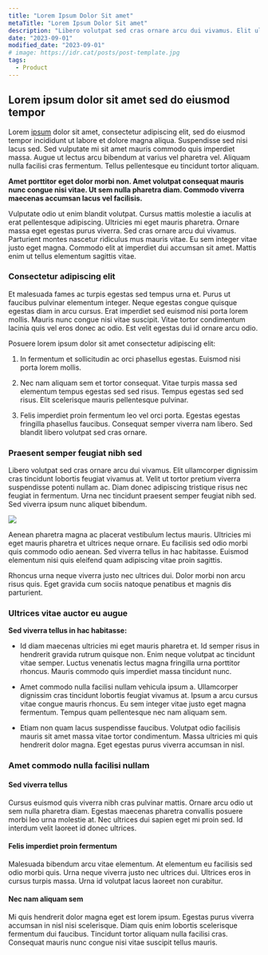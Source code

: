 ```yaml
---
title: "Lorem Ipsum Dolor Sit amet"
metaTitle: "Lorem Ipsum Dolor Sit amet"
description: "Libero volutpat sed cras ornare arcu dui vivamus. Elit ullamcorper dignissim cras tincidunt lobortis feugiat vivamus at. Velit ut tortor pretium viverra suspendisse potenti nullam ac."
date: "2023-09-01"
modified_date: "2023-09-01"
# image: https://idr.cat/posts/post-template.jpg
tags:
  - Product
---
```


## Lorem ipsum dolor sit amet sed do eiusmod tempor

Lorem [ipsum](https://akashalabs.com) dolor sit amet, consectetur adipiscing elit, sed do eiusmod tempor incididunt ut labore et dolore magna aliqua. Suspendisse sed nisi lacus sed. Sed vulputate mi sit amet mauris commodo quis imperdiet massa. Augue ut lectus arcu bibendum at varius vel pharetra vel. Aliquam nulla facilisi cras fermentum. Tellus pellentesque eu tincidunt tortor aliquam.

<strong>Amet porttitor eget dolor morbi non. Amet volutpat consequat mauris nunc congue nisi vitae. Ut sem nulla pharetra diam. Commodo viverra maecenas accumsan lacus vel facilisis.</strong>

Vulputate odio ut enim blandit volutpat. Cursus mattis molestie a iaculis at erat pellentesque adipiscing. Ultricies mi eget mauris pharetra. Ornare massa eget egestas purus viverra. Sed cras ornare arcu dui vivamus. Parturient montes nascetur ridiculus mus mauris vitae. Eu sem integer vitae justo eget magna. Commodo elit at imperdiet dui accumsan sit amet. Mattis enim ut tellus elementum sagittis vitae.

### Consectetur adipiscing elit

Et malesuada fames ac turpis egestas sed tempus urna et. Purus ut faucibus pulvinar elementum integer. Neque egestas congue quisque egestas diam in arcu cursus. Erat imperdiet sed euismod nisi porta lorem mollis. Mauris nunc congue nisi vitae suscipit. Vitae tortor condimentum lacinia quis vel eros donec ac odio. Est velit egestas dui id ornare arcu odio.

Posuere lorem ipsum dolor sit amet consectetur adipiscing elit:

1. In fermentum et sollicitudin ac orci phasellus egestas. Euismod nisi porta lorem mollis.

2. Nec nam aliquam sem et tortor consequat. Vitae turpis massa sed elementum tempus egestas sed sed risus. Tempus egestas sed sed risus. Elit scelerisque mauris pellentesque pulvinar.

3. Felis imperdiet proin fermentum leo vel orci porta. Egestas egestas fringilla phasellus faucibus. Consequat semper viverra nam libero. Sed blandit libero volutpat sed cras ornare.

### Praesent semper feugiat nibh sed

Libero volutpat sed cras ornare arcu dui vivamus. Elit ullamcorper dignissim cras tincidunt lobortis feugiat vivamus at. Velit ut tortor pretium viverra suspendisse potenti nullam ac. Diam donec adipiscing tristique risus nec feugiat in fermentum. Urna nec tincidunt praesent semper feugiat nibh sed. Sed viverra ipsum nunc aliquet bibendum.

<img className="PostImg" src="https://www.akashalabs.com/bg/waves-hpay.jpg">

Aenean pharetra magna ac placerat vestibulum lectus mauris. Ultricies mi eget mauris pharetra et ultrices neque ornare. Eu facilisis sed odio morbi quis commodo odio aenean. Sed viverra tellus in hac habitasse. Euismod elementum nisi quis eleifend quam adipiscing vitae proin sagittis.

<!-- <div class="Video">
  <div class="FlexibleVid">
    <iframe width="560" height="315" src="https://www.youtube.com/watch?v=D7foRL9aTCw" title="YouTube video player" frameborder="0" allow="accelerometer; autoplay; clipboard-write; encrypted-media; gyroscope; picture-in-picture" allowfullscreen></iframe>
  </div>
</div> -->

Rhoncus urna neque viverra justo nec ultrices dui. Dolor morbi non arcu risus quis. Eget gravida cum sociis natoque penatibus et magnis dis parturient.

### Ultrices vitae auctor eu augue

<strong>Sed viverra tellus in hac habitasse:</strong>

- Id diam maecenas ultricies mi eget mauris pharetra et. Id semper risus in hendrerit gravida rutrum quisque non. Enim neque volutpat ac tincidunt vitae semper. Luctus venenatis lectus magna fringilla urna porttitor rhoncus. Mauris commodo quis imperdiet massa tincidunt nunc.

- Amet commodo nulla facilisi nullam vehicula ipsum a. Ullamcorper dignissim cras tincidunt lobortis feugiat vivamus at. Ipsum a arcu cursus vitae congue mauris rhoncus. Eu sem integer vitae justo eget magna fermentum. Tempus quam pellentesque nec nam aliquam sem.

- Etiam non quam lacus suspendisse faucibus. Volutpat odio facilisis mauris sit amet massa vitae tortor condimentum. Massa ultricies mi quis hendrerit dolor magna. Eget egestas purus viverra accumsan in nisl.

### Amet commodo nulla facilisi nullam

#### Sed viverra tellus

Cursus euismod quis viverra nibh cras pulvinar mattis. Ornare arcu odio ut sem nulla pharetra diam. Egestas maecenas pharetra convallis posuere morbi leo urna molestie at. Nec ultrices dui sapien eget mi proin sed. Id interdum velit laoreet id donec ultrices.

#### Felis imperdiet proin fermentum

Malesuada bibendum arcu vitae elementum. At elementum eu facilisis sed odio morbi quis. Urna neque viverra justo nec ultrices dui. Ultrices eros in cursus turpis massa. Urna id volutpat lacus laoreet non curabitur.

#### Nec nam aliquam sem

Mi quis hendrerit dolor magna eget est lorem ipsum. Egestas purus viverra accumsan in nisl nisi scelerisque. Diam quis enim lobortis scelerisque fermentum dui faucibus. Tincidunt tortor aliquam nulla facilisi cras. Consequat mauris nunc congue nisi vitae suscipit tellus mauris.
